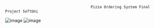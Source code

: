                                            Pizza Ordering System Final Project SoftUni 

![image](https://user-images.githubusercontent.com/86414839/194778195-9af4bdc8-3ac8-4557-abd1-f9948d4d6d85.png)
![image](https://user-images.githubusercontent.com/86414839/196005846-0e1f4c31-5e50-428c-8a06-8460bdaa22ea.png)
